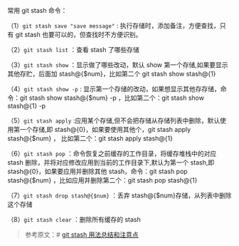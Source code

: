 <!--
 * @Author: wuhaoyuan
 * @Date: 2022-07-06 09:22:28
 * @LastEditTime: 2022-07-06 09:57:29
 * @LastEditors: wuhaoyuan
 * @Description: 
 * @FilePath: /blog/git/2021-08-16-git-stash-用法总结和注意点.md
-->
常用 git stash 命令：

（1）`git stash save "save message"` : 执行存储时，添加备注，方便查找，只有 git stash 也要可以的，但查找时不方便识别。

（2）`git stash list` ：查看 stash 了哪些存储

（3）`git stash show` ：显示做了哪些改动，默认 show 第一个存储,如果要显示其他存贮，后面加 stash@{$num}，比如第二个 git stash show stash@{1}

（4）`git stash show -p` : 显示第一个存储的改动，如果想显示其他存存储，命令：git stash show stash@{$num} -p ，比如第二个：git stash show stash@{1} -p

（5）`git stash apply` :应用某个存储,但不会把存储从存储列表中删除，默认使用第一个存储,即 stash@{0}，如果要使用其他个，git stash apply stash@{$num} ， 比如第二个：git stash apply stash@{1}

（6）`git stash pop` ：命令恢复之前缓存的工作目录，将缓存堆栈中的对应 stash 删除，并将对应修改应用到当前的工作目录下,默认为第一个 stash,即 stash@{0}，如果要应用并删除其他 stash，命令：git stash pop stash@{$num} ，比如应用并删除第二个：git stash pop stash@{1}

（7）`git stash drop stash@{$num}` ：丢弃 stash@{$num}存储，从列表中删除这个存储

（8）`git stash clear` ：删除所有缓存的 stash

> 参考原文：# [git stash 用法总结和注意点](https://www.cnblogs.com/zndxall/p/9586088.html)
